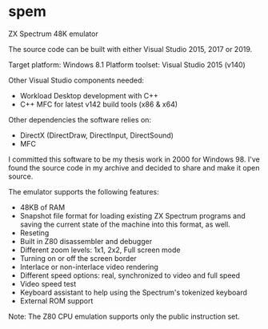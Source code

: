 # spem
ZX Spectrum 48K emulator

The source code can be built with either Visual Studio 2015, 2017 or 2019.

Target platform: Windows 8.1
Platform toolset: Visual Studio 2015 (v140)

Other Visual Studio components needed:
- Workload Desktop development with C++
- C++ MFC for latest v142 build tools (x86 & x64)

Other dependencies the software relies on:
- DirectX (DirectDraw, DirectInput, DirectSound)
- MFC


I committed this software to be my thesis work in 2000 for Windows 98. I've found the source code in my archive and decided to share and make it open source.

The emulator supports the following features:

- 48KB of RAM
- Snapshot file format for loading existing ZX Spectrum programs and saving the current state of the machine into this format, as well.
- Reseting
- Built in Z80 disassembler and debugger
- Different zoom levels: 1x1, 2x2, Full screen mode
- Turning on or off the screen border
- Interlace or non-interlace video rendering
- Different speed options: real, synchronized to video and full speed
- Video speed test
- Keyboard assistant to help using the Spectrum's tokenized keyboard
- External ROM support

Note: The Z80 CPU emulation supports only the public instruction set.



